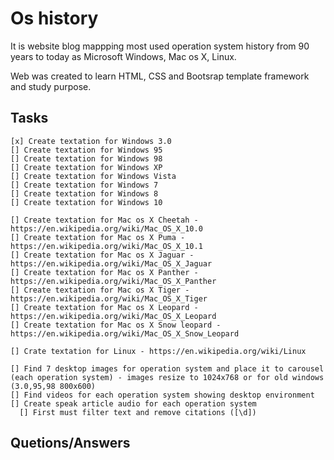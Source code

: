 # Os history

It is website blog mappping most used  operation system history from 90 years to today as Microsoft Windows, Mac os X, Linux.

Web was created to learn HTML, CSS and Bootsrap template framework and study purpose.

## Tasks
```
[x] Create textation for Windows 3.0 
[] Create textation for Windows 95
[] Create textation for Windows 98
[] Create textation for Windows XP
[] Create textation for Windows Vista
[] Create textation for Windows 7
[] Create textation for Windows 8
[] Create textation for Windows 10

[] Create textation for Mac os X Cheetah - https://en.wikipedia.org/wiki/Mac_OS_X_10.0
[] Create textation for Mac os X Puma - https://en.wikipedia.org/wiki/Mac_OS_X_10.1
[] Create textation for Mac os X Jaguar - https://en.wikipedia.org/wiki/Mac_OS_X_Jaguar
[] Create textation for Mac os X Panther - https://en.wikipedia.org/wiki/Mac_OS_X_Panther
[] Create textation for Mac os X Tiger - https://en.wikipedia.org/wiki/Mac_OS_X_Tiger
[] Create textation for Mac os X Leopard - https://en.wikipedia.org/wiki/Mac_OS_X_Leopard
[] Create textation for Mac os X Snow leopard - https://en.wikipedia.org/wiki/Mac_OS_X_Snow_Leopard

[] Crate textation for Linux - https://en.wikipedia.org/wiki/Linux

[] Find 7 desktop images for operation system and place it to carousel (each operation system) - images resize to 1024x768 or for old windows (3.0,95,98 800x600)
[] Find videos for each operation system showing desktop environment
[] Create speak article audio for each operation system
  [] First must filter text and remove citations ([\d])
```



## Quetions/Answers
```

```
